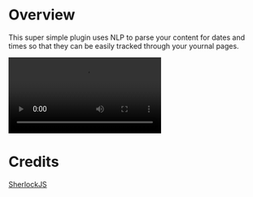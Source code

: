 # Overview

This super simple plugin uses NLP to parse your content for dates and times so that they can be easily tracked through your yournal pages.

![](/screenshots/output.mov)

# Credits

[SherlockJS](https://github.com/neilgupta/Sherlock)
